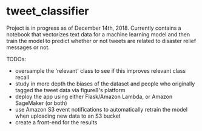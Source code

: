 # tweet_classifier

Project is in progress as of December 14th, 2018. Currently contains a notebook that vectorizes text data for a machine learning model and then train the model to predict whether or not tweets are related to disaster relief messages or not. 

TODOs:
* oversample the 'relevant' class to see if this improves relevant class recall
* study in more depth the biases of the dataset and people who originally tagged the tweet data via figure8's platform
* deploy the app using either Flask/Amazon Lambda, or Amazon SageMaker (or both)
* use Amazon S3 event notifications to automatically retrain the model when uploading new data to an S3 bucket
* create a front-end for the results
